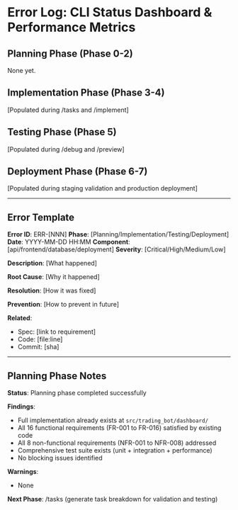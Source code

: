 # Error Log: CLI Status Dashboard & Performance Metrics

## Planning Phase (Phase 0-2)
None yet.

## Implementation Phase (Phase 3-4)
[Populated during /tasks and /implement]

## Testing Phase (Phase 5)
[Populated during /debug and /preview]

## Deployment Phase (Phase 6-7)
[Populated during staging validation and production deployment]

---

## Error Template

**Error ID**: ERR-[NNN]
**Phase**: [Planning/Implementation/Testing/Deployment]
**Date**: YYYY-MM-DD HH:MM
**Component**: [api/frontend/database/deployment]
**Severity**: [Critical/High/Medium/Low]

**Description**:
[What happened]

**Root Cause**:
[Why it happened]

**Resolution**:
[How it was fixed]

**Prevention**:
[How to prevent in future]

**Related**:
- Spec: [link to requirement]
- Code: [file:line]
- Commit: [sha]

---

## Planning Phase Notes

**Status**: Planning phase completed successfully

**Findings**:
- Full implementation already exists at `src/trading_bot/dashboard/`
- All 16 functional requirements (FR-001 to FR-016) satisfied by existing code
- All 8 non-functional requirements (NFR-001 to NFR-008) addressed
- Comprehensive test suite exists (unit + integration + performance)
- No blocking issues identified

**Warnings**:
- None

**Next Phase**: /tasks (generate task breakdown for validation and testing)
